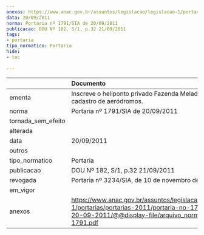 ```yaml
---
anexos: https://www.anac.gov.br/assuntos/legislacao/legislacao-1/portarias/portarias-2011/portaria-no-1791-sia-de-20-09-2011/@@display-file/arquivo_norma/PA2011-1791.pdf
data: 20/09/2011
norma: Portaria nº 1791/SIA de 20/09/2011
publicacao: DOU Nº 182, S/1, p.32 21/09/2011
tags:
- portaria
tipo_normatico: Portaria
hide: 
- toc 
 
---
```


|                    | Documento                                                                                                                                                         |
|:-------------------|:------------------------------------------------------------------------------------------------------------------------------------------------------------------|
| ementa             | Inscreve o heliponto privado Fazenda Melado (SP) no cadastro de aeródromos.                                                                                       |
| norma              | Portaria nº 1791/SIA de 20/09/2011                                                                                                                                |
| tornada_sem_efeito |                                                                                                                                                                   |
| alterada           |                                                                                                                                                                   |
| data               | 20/09/2011                                                                                                                                                        |
| outros             |                                                                                                                                                                   |
| tipo_normatico     | Portaria                                                                                                                                                          |
| publicacao         | DOU Nº 182, S/1, p.32 21/09/2011                                                                                                                                  |
| revogada           | Portaria nº 3234/SIA, de 10 de novembro de 2016.                                                                                                                  |
| em_vigor           |                                                                                                                                                                   |
| anexos             | https://www.anac.gov.br/assuntos/legislacao/legislacao-1/portarias/portarias-2011/portaria-no-1791-sia-de-20-09-2011/@@display-file/arquivo_norma/PA2011-1791.pdf |